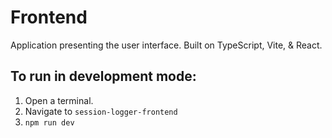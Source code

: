 # Frontend
Application presenting the user interface. 
Built on TypeScript, Vite, & React. 

## To run in development mode:
1. Open a terminal.
2. Navigate to `session-logger-frontend`
3. `npm run dev`
